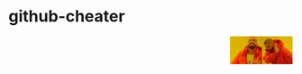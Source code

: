 # github-cheater

<a href="https://terraform.io">
    <img src=".github/meme-no.png" alt="Meme no" title="No" align="right" height="50" />
</a>

<a href="https://terraform.io">
    <img src=".github/meme-yes.png" alt="Meme no" title="No" align="right" height="50" />
</a>
